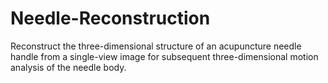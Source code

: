# Needle-Reconstruction
Reconstruct the three-dimensional structure of an acupuncture needle handle from a single-view image for subsequent three-dimensional motion analysis of the needle body.

